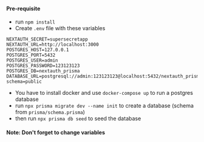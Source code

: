 #### Pre-requisite

* run `npm install`
* Create `.env` file with these variables

```
NEXTAUTH_SECRET=supersecretapp
NEXTAUTH_URL=http://localhost:3000
POSTGRES_HOST=127.0.0.1
POSTGRES_PORT=5432
POSTGRES_USER=admin
POSTGRES_PASSWORD=123123123
POSTGRES_DB=nextauth_prisma
DATABASE_URL=postgresql://admin:123123123@localhost:5432/nextauth_prisma?schema=public
```

* You have to install docker and use `docker-compose up` to run a postgres database
* run `npx prisma migrate dev --name init` to create a database (schema from `prisma/schema.prisma`)
* then run `npx prisma db seed` to seed the database


#### Note: Don't forget to change variables
